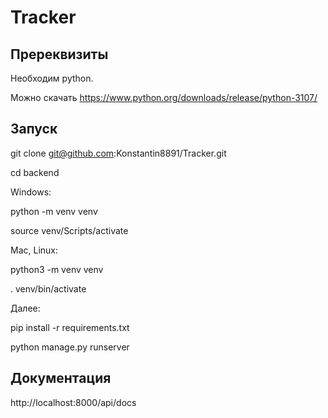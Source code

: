 # Tracker

## Пререквизиты

Необходим python.

Можно скачать https://www.python.org/downloads/release/python-3107/

## Запуск

git clone git@github.com:Konstantin8891/Tracker.git

cd backend

Windows:

python -m venv venv

source venv/Scripts/activate

Mac, Linux:

python3 -m venv venv

. venv/bin/activate

Далее:

pip install -r requirements.txt

python manage.py runserver

## Документация

http://localhost:8000/api/docs
